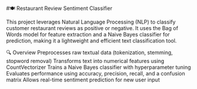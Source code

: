 #🍽️ Restaurant Review Sentiment Classifier

This project leverages Natural Language Processing (NLP) to classify customer restaurant reviews as positive or negative. It uses the Bag of Words model for feature extraction and a Naive Bayes classifier for prediction, making it a lightweight and efficient text classification tool.

🔍 Overview
Preprocesses raw textual data (tokenization, stemming, stopword removal)
Transforms text into numerical features using CountVectorizer
Trains a Naive Bayes classifier with hyperparameter tuning
Evaluates performance using accuracy, precision, recall, and a confusion matrix
Allows real-time sentiment prediction for new user input
